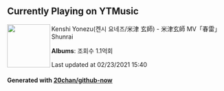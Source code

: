 ## Currently Playing on YTMusic

[<img align="left" width="100" src="https://i.ytimg.com/vi/zkNzxsaCunU/sddefault.jpg?sqp=-oaymwEWCJADEOEBIAQqCghqEJQEGHgg6AJIWg&rs">](https://music.youtube.com/watch?v=zkNzxsaCunU)

Kenshi Yonezu(켄시 요네즈/米津 玄師) - 米津玄師 MV「春雷」Shunrai

**Albums**: 조회수 1.1억회

Last updated at 02/23/2021 15:40

#### Generated with [20chan/github-now](https://github.com/20chan/github-now)


<!--
**20chan/20chan** is a ✨ _special_ ✨ repository because its `README.md` (this file) appears on your GitHub profile.

Here are some ideas to get you started:

- 🔭 I’m currently working on ...
- 🌱 I’m currently learning ...
- 👯 I’m looking to collaborate on ...
- 🤔 I’m looking for help with ...
- 💬 Ask me about ...
- 📫 How to reach me: ...
- 😄 Pronouns: ...
- ⚡ Fun fact: ...
-->
